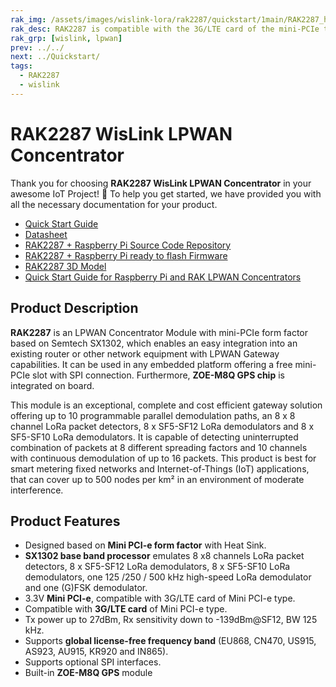 ```yaml
---
rak_img: /assets/images/wislink-lora/rak2287/quickstart/1main/RAK2287_home.png
rak_desc: RAK2287 is compatible with the 3G/LTE card of the mini-PCIe type. This board has two antenna ports for the LoRa and GNSS. With the mini-PCIe as its form factor, this module is compatible with any embedded platform offering a free mini-PCIe slot with an SPI connection.
rak_grp: [wislink, lpwan]
prev: ../../
next: ../Quickstart/
tags:
  - RAK2287
  - wislink
---
```


# RAK2287 WisLink LPWAN Concentrator
Thank you for choosing **RAK2287 WisLink LPWAN Concentrator** in your awesome IoT Project! 🎉 To help you get started, we have provided you with all the necessary documentation for your product.

* [Quick Start Guide](../Quickstart/)
* [Datasheet](../Datasheet/)
* [RAK2287 + Raspberry Pi Source Code Repository](https://github.com/RAKWireless/rak_common_for_gateway)
* [RAK2287 + Raspberry Pi ready to flash Firmware](https://downloads.rakwireless.com/LoRa/RAK2287-Mini-PCIe/Firmware/RAK2287_Latest_Firmware.zip)
* [RAK2287 3D Model](https://downloads.rakwireless.com/3D_File/WisLink/PWB-RAK2287.stp)
* [Quick Start Guide for Raspberry Pi and RAK LPWAN Concentrators](https://docs.rakwireless.com/Knowledge-Hub/Learn/Raspberry-Pi-and-RAK-LPWAN-Concentrators/)
  


## Product Description

**RAK2287** is an LPWAN Concentrator Module with mini-PCIe form factor based on Semtech SX1302, which enables an easy integration into an existing router or other network equipment with LPWAN Gateway capabilities. It can be used in any embedded platform offering a free mini-PCIe slot with SPI connection. Furthermore, **ZOE-M8Q GPS chip** is integrated on board.

This module is an exceptional, complete and cost efficient gateway solution offering up to 10 programmable parallel demodulation paths, an 8 x 8 channel LoRa packet detectors, 8 x SF5-SF12 LoRa demodulators and 8 x SF5-SF10 LoRa demodulators. It is capable of detecting uninterrupted combination of packets at 8 different spreading factors and 10 channels with continuous demodulation of up to 16 packets. This product is best for smart metering fixed networks and Internet-of-Things (IoT) applications, that can cover up to 500 nodes per km² in an environment of moderate interference.



## Product Features

- Designed based on **Mini PCI-e form factor** with Heat Sink.
- **SX1302 base band processor** emulates 8 x8 channels LoRa packet detectors, 8 x SF5-SF12 LoRa demodulators, 8 x SF5-SF10 LoRa demodulators, one 125 /250 / 500 kHz high-speed LoRa demodulator and one (G)FSK demodulator.
- 3.3V **Mini PCI-e**, compatible with 3G/LTE card of Mini PCI-e type.
- Compatible with **3G/LTE card** of Mini PCI-e type.
- Tx power up to 27dBm, Rx sensitivity down to -139dBm@SF12, BW 125 kHz.
- Supports **global license-free frequency band** (EU868, CN470, US915, AS923, AU915, KR920 and IN865).
- Supports optional SPI interfaces.
- Built-in **ZOE-M8Q GPS** module

